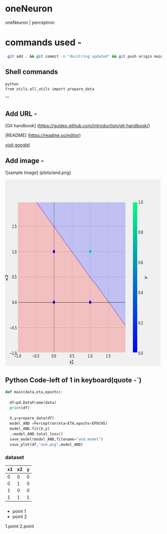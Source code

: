 # oneNeuron
oneNeuron | perceptron

# commands used -
 
``` bash
 git add . && git commit -m "docstring updated" && git push origin main
 ``` 
## Shell commands
```
python
from utils.all_utils import prepare_data
```

'''
## Add URL -
[Git handbook] (https://guides.github.com/introduction/git-handbook/)

[README] (https://readme.so/editor)

<a href="https://www.google.com">visit google! </a>

## Add image - 
![sample Image] (plots/and.png)

<img src="plots/and.png" alt="Girl in a jacket" width="500" height="600">

## Python Code-left of 1 in keyboard(quote -`)

```python 
def main(data,eta,epochs):
  
  df=pd.DataFrame(data)
  print(df)

  X,y=prepare_data(df)
  model_AND =Perceptron(eta=ETA,epochs=EPOCHS)
  model_AND.fit(X,y)
  _=model_AND.total_loss()
  save_model(model_AND,filename="and.model")
  save_plot(df,"and.png",model_AND)
```

### dataset
x1 | x2 | y
-|-|-
0|0|0
0|1|0
1|0|0
1|1|1

###
* point 1
* point 2

1.point 
2.point


  
 
  